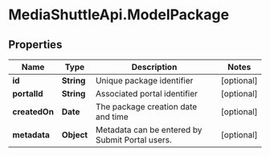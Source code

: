 # MediaShuttleApi.ModelPackage

## Properties
Name | Type | Description | Notes
------------ | ------------- | ------------- | -------------
**id** | **String** | Unique package identifier | [optional] 
**portalId** | **String** | Associated portal identifier | [optional] 
**createdOn** | **Date** | The package creation date and time | [optional] 
**metadata** | **Object** | Metadata can be entered by Submit Portal users. | [optional] 


